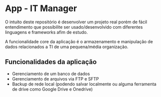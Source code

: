# App - IT Manager

O intuito deste repositório é desenvolver um projeto real porém de fácil entendimento que possibilite ser usado/desenvolvido com diferentes linguagens e frameworks afim de estudo.
<br/>

A funcionalidade core da aplicação é o armazenamento e manipulação de dados relacionados a TI de uma pequena/média organização. 

## Funcionalidades da aplicação

- Gerenciamento de um banco de dados
- Gerenciamento de arquivos via FTP e SFTP
- Backup de rede local (podendo salvar localmente ou alguma ferramenta de drive como Google Drive e Onedrive)
